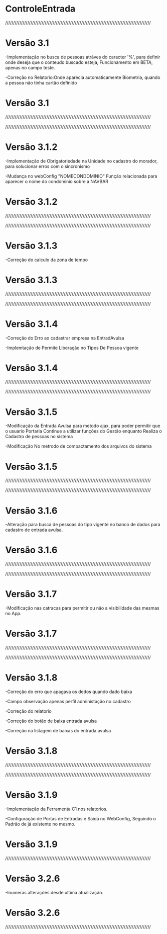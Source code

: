 # ControleEntrada

////////////////////////////////////////////////////////////////////////////////////////////
# Versão 3.1
  -Implementação no busca de pessoas atráves do caracter '%', para definir onde deseja que o conteudo buscado esteja, Funcionamento em BETA, apenas no campo teste.
  
  -Correção no Relatorio:Onde aparecia automaticamente Biometria, quando a pessoa não tinha cartão definido
# Versão 3.1
////////////////////////////////////////////////////////////////////////////////////////////


////////////////////////////////////////////////////////////////////////////////////////////
# Versão 3.1.2
-Implementação de Obrigatoriedade na Unidade no cadastro do morador, para solucionar erros com o sincronismo

-Mudança no webConfig "NOMECONDOMINIO" Função relacionada para aparecer o nome do condominio sobre a NAVBAR

# Versão 3.1.2

////////////////////////////////////////////////////////////////////////////////////////////


////////////////////////////////////////////////////////////////////////////////////////////
# Versão 3.1.3
-Correção do calculo da zona de tempo

# Versão 3.1.3
////////////////////////////////////////////////////////////////////////////////////////////


////////////////////////////////////////////////////////////////////////////////////////////
# Versão 3.1.4
-Correção do Erro ao cadastrar empresa na EntradAvulsa

-Implemtação de Permite Liberação no Tipos De Pessoa vigente
# Versão 3.1.4
////////////////////////////////////////////////////////////////////////////////////////////


////////////////////////////////////////////////////////////////////////////////////////////
# Versão 3.1.5

-Modificação da Entrada Avulsa para metodo ajax, para poder permitir que o usuario Portaria Continue a utilizar funções do Gestão enquanto Realiza o Cadastro de pessoas no sistema

-Modificação No metrodo de compactamento dos arquivos do sistema

# Versão 3.1.5
////////////////////////////////////////////////////////////////////////////////////////////


////////////////////////////////////////////////////////////////////////////////////////////
# Versão 3.1.6

-Alteração para busca de pessoas do tipo vigente no banco de dados para cadastro de entrada avulsa.

# Versão 3.1.6
////////////////////////////////////////////////////////////////////////////////////////////


////////////////////////////////////////////////////////////////////////////////////////////
# Versão 3.1.7

-Modificação nas catracas para permitir ou não a visibilidade das mesmas no App.

# Versão 3.1.7
////////////////////////////////////////////////////////////////////////////////////////////

////////////////////////////////////////////////////////////////////////////////////////////
# Versão 3.1.8

-Correção do erro que apagava os dedos quando dado baixa

-Campo observação apenas perfil administação no cadastro

-Correção do relatorio

-Correção do botão de baixa entrada avulsa

-Correção na listagem de baixas do entrada avulsa 

# Versão 3.1.8
////////////////////////////////////////////////////////////////////////////////////////////

////////////////////////////////////////////////////////////////////////////////////////////
# Versão 3.1.9

-Implementação da Ferramenta C1 nos relatorios.

-Configuração de Portas de Entradas e Saida no WebConfig, Seguindo o Padrão de já existente no mesmo.

# Versão 3.1.9
////////////////////////////////////////////////////////////////////////////////////////////


# Versão 3.2.6

-Inumeras alterações desde ultima atualização.

# Versão 3.2.6
////////////////////////////////////////////////////////////////////////////////////////////

